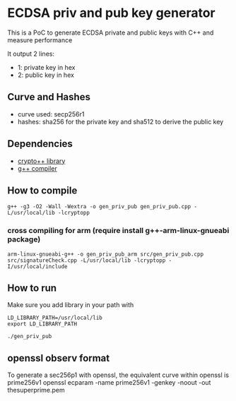 # ECDSA priv and pub key generator

This is a PoC to generate ECDSA private and public keys with C++ and measure performance

It output 2 lines:
* 1: private key in hex
* 2: public key in hex

## Curve and Hashes

* curve used: secp256r1
* hashes: sha256 for the private key and sha512 to derive the public key

## Dependencies

* [crypto++ library](https://www.cryptopp.com)
* [g++ compiler](https://gcc.gnu.org)

## How to compile

```console
g++ -g3 -O2 -Wall -Wextra -o gen_priv_pub gen_priv_pub.cpp -L/usr/local/lib -lcryptopp
```
### cross compiling for arm (require install g++-arm-linux-gnueabi package) 
```console
arm-linux-gnueabi-g++ -o gen_priv_pub_arm src/gen_priv_pub.cpp src/signatureCheck.cpp -L/usr/local/lib -lcryptopp -I/usr/local/include
```

## How to run

Make sure you add library in your path with

```console
LD_LIBRARY_PATH=/usr/local/lib
export LD_LIBRARY_PATH

./gen_priv_pub
```
## openssl observ format

To generate a sec256p1 with openssl, the equivalent curve within openssl is prime256v1
openssl ecparam -name prime256v1 -genkey -noout -out thesuperprime.pem 
